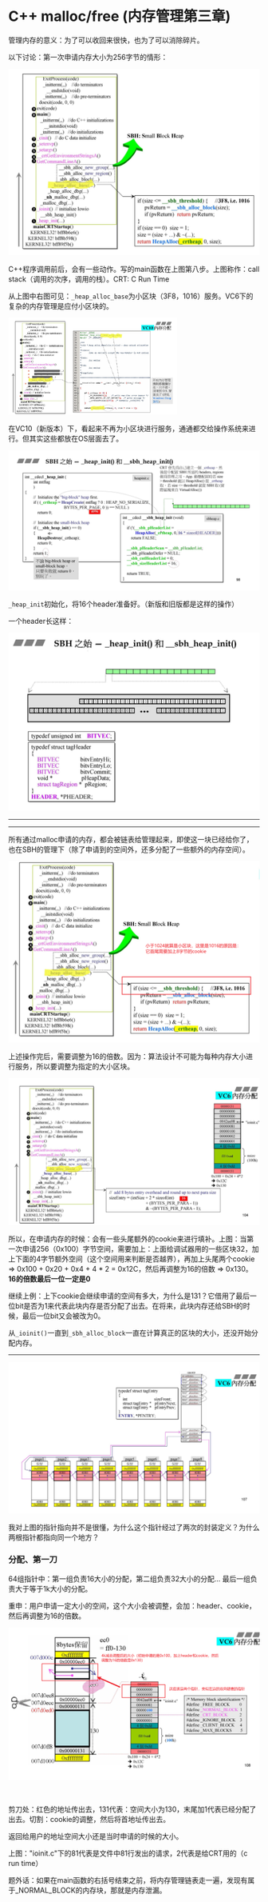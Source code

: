 # C++ malloc/free (内存管理第三章)

管理内存的意义：为了可以收回来很快，也为了可以消除碎片。

以下讨论：第一次申请内存大小为256字节的情形：

<img src="C++ mallocfree (内存管理第三章).assets/image-20230613232954789.png" alt="image-20230613232954789" style="zoom:67%;" />

C++程序调用前后，会有一些动作。写的main函数在上图第八步。上图称作：call stack（调用的次序，调用的栈）。CRT: C Run Time

从上图中右图可见：`_heap_alloc_base`为小区块（3F8，1016）服务。VC6下的复杂的内存管理是应付小区块的。

<img src="C++ mallocfree (内存管理第三章).assets/image-20230614001942857.png" alt="image-20230614001942857" style="zoom: 33%;" />

在VC10（新版本）下，看起来不再为小区块进行服务，通通都交给操作系统来进行。但其实这些都放在OS层面去了。

<img src="C++ mallocfree (内存管理第三章).assets/image-20230614002739511.png" alt="image-20230614002739511" style="zoom:50%;" />

`_heap_init`初始化，将16个header准备好。（新版和旧版都是这样的操作）

一个header长这样：

<img src="C++ mallocfree (内存管理第三章).assets/image-20230614003103635.png" alt="image-20230614003103635" style="zoom: 50%;" />

-----

----

所有通过malloc申请的内存，都会被链表给管理起来，即使这一块已经给你了，也在SBH的管理下（除了申请到的空间外，还多分配了一些额外的内存空间）。

<img src="C++ mallocfree (内存管理第三章).assets/image-20230615001906265.png" alt="image-20230615001906265" style="zoom:50%;" />

上述操作完后，需要调整为16的倍数。因为：算法设计不可能为每种内存大小进行服务，所以要调整为指定的大小区块。

<img src="C++ mallocfree (内存管理第三章).assets/image-20230615002634231.png" alt="image-20230615002634231" style="zoom: 50%;" />

所以，在申请内存的时候：会有一些头尾额外的cookie来进行填补。上图：当第一次申请256（0x100）字节空间，需要加上：上面给调试器用的一些区块32，加上下面的4字节额外空间（这个空间用来判断是否越界），再加上头尾两个cookie => 0x100 + 0x20 + 0x4 + 4 * 2 = 0x12C，然后再调整为16的倍数 => 0x130。**16的倍数最后一位一定是0**

继续上例：上下cookie会继续申请的空间有多大，为什么是131？它借用了最后一位bit是否为1来代表此块内存是否分配了出去。在将来，此块内存还给SBH的时候，最后一位bit又会被改为0。

从`_ioinit()`一直到`_sbh_alloc_block`一直在计算真正的区块的大小，还没开始分配内存。

----

<img src="C++ mallocfree (内存管理第三章).assets/image-20230615232533429.png" alt="image-20230615232533429" style="zoom:67%;" />

我对上图的指针指向并不是很懂，为什么这个指针经过了两次的封装定义？为什么两根指针都指向同一个地方？

### 分配、第一刀

64组指针中：第一组负责16大小的分配，第二组负责32大小的分配... 最后一组负责大于等于1k大小的分配。

重申：用户申请一定大小的空间，这个大小会被调整，会加：header、cookie，然后再调整为16的倍数。

<img src="C++ mallocfree (内存管理第三章).assets/image-20230615235923971.png" alt="image-20230615235923971" style="zoom:50%;" />

​	

剪刀处：红色的地址传出去，131代表：空间大小为130，末尾加1代表已经分配了出去。切割：cookie的调整，然后将首地址传出去。

返回给用户的地址空间大小还是当时申请的时候的大小。

上图："ioinit.c"下的81代表是文件中81行发出的请求，2代表是给CRT用的（c run time）

题外话：如果在main函数的右括号结束之前，将内存管理链表走一遍，发现有属于_NORMAL_BLOCK的内存块，那就是内存泄漏。
